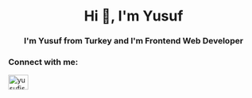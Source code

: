 <h1 align="center">Hi 👋, I'm Yusuf</h1>
<h3 align="center">I'm Yusuf from Turkey and I'm Frontend Web Developer</h3>

<h3 align="left">Connect with me:</h3>
<p align="left">
<a href="https://linkedin.com/in/yusufisbilir" target="blank"><img align="center" src="https://raw.githubusercontent.com/rahuldkjain/github-profile-readme-generator/master/src/images/icons/Social/linked-in-alt.svg" alt="yusufisbilir" height="30" width="40" /></a>
</p>
